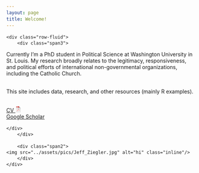 ```yaml
---
layout: page
title: Welcome!
---
```


<div class="container">

    <div class="row-fluid">
        <div class="span3">
	
Currently I’m a PhD student in Political Science at Washington University in St. Louis. My research broadly relates to the legitimacy, responsiveness, and political efforts of international non-governmental organizations, including the Catholic Church. <br/><br/>

This site includes data, research, and other resources (mainly R examples).<br/><br/>

[CV ![CV as pdf](pages/icons16/pdf-icon.png)](assets/JeffZiegler_CV.pdf)<br/>
[Google Scholar](https://scholar.google.com/citations?user=PE2j3DcAAAAJ&hl=sv)<br/>

	</div>
        </div>

        <div class="span2">
	<img src="../assets/pics/Jeff_Ziegler.jpg" alt="hi" class="inline"/>
        </div>
    </div>
</div>
